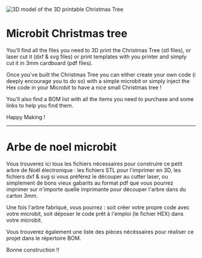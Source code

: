 ![3D model of the 3D printable Christmas Tree](https://www.fablab-moebius.org/wp-content/uploads/2020/11/arbre-noel.jpg "3D model of the 3D printable Christmas Tree")

# Microbit Christmas tree

You'll find all the files you need to 3D print the Christmas Tree (stl files), or laser cut it (dxf & svg files) or print templates with you printer and simply cut it in 3mm cardboard (pdf files).

Once you've built the Christmas Tree you can either create your own code (i deeply encourage you to do so) with a simple microbit or simply inject the Hex code in your Microbit to have a nice small Christmas tree !

You'll also find a BOM list with all the items you need to purchase and some links to help you find them.

Happy Making !

***
# Arbe de noel microbit
 
Vous trouverez ici tous les fichiers nécessaires pour construire ce petit arbre de Noël électronique : les fichiers STL pour l'imprimer en 3D, les fichiers dxf & svg si vous préférez le découper au cutter laser, ou simplement de bons vieux gabarits au format pdf que vous pourrez imprimer sur n'importe quelle imprimante pour découper l'arbre dans du carton 3mm.

Une fois l'arbre fabriqué, vous pourrez : soit créer votre propre code avec votre microbit, soit déposer le code prêt à l'emploi (le fichier HEX) dans votre microbit.

Vous trouverez également une liste des pièces nécéssaires pour réaliser ce projet dans le répertoire BOM.

Bonne construction !!
